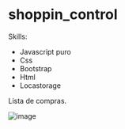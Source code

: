 # shoppin_control

Skills:

* Javascript puro
* Css
* Bootstrap
* Html
* Locastorage

Lista de compras.

![image](https://user-images.githubusercontent.com/23345809/191579571-55cc86ab-1bb8-4fa9-8fd5-13a22e677f1b.png)


